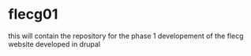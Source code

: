 flecg01
=======

this will contain the repository for the phase 1 developement of the flecg website developed in drupal